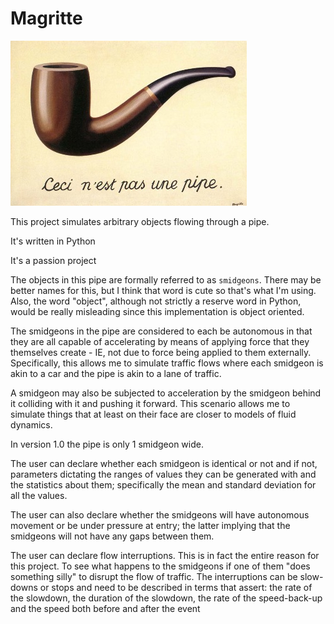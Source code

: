 # Magritte

![Ceci n'est pas une pipe](MagrittePipe.jpg?raw=t)

This project simulates arbitrary objects flowing through a pipe. 

It's written in Python

It's a passion project

The objects in this pipe are formally referred to as `smidgeons`. There may be better names for this, but I think that word is cute so that's what I'm using. Also, the word "object", although not strictly a reserve word in Python, would be really misleading since this implementation is object oriented.

The smidgeons in the pipe are considered to each be autonomous in that they are all capable of accelerating by means of applying force that they themselves create - IE, not due to force being applied to them externally. Specifically, this allows me to simulate traffic flows where each smidgeon is akin to a car and the pipe is akin to a lane of traffic.

A smidgeon may also be subjected to acceleration by the smidgeon behind it colliding with it and pushing it forward. This scenario allows me to simulate things that at least on their face are closer to models of fluid dynamics.

In version 1.0 the pipe is only 1 smidgeon wide.

The user can declare whether each smidgeon is identical or not and if not, parameters dictating the ranges of values they can be generated with and the statistics about them; specifically the mean and standard deviation for all the values.

The user can also declare whether the smidgeons will have autonomous movement or be under pressure at entry; the latter implying that the smidgeons will not have any gaps between them.

The user can declare flow interruptions. This is in fact the entire reason for this project. To see what happens to the smidgeons if one of them "does something silly" to disrupt the flow of traffic. The interruptions can be slow-downs or stops and need to be described in terms that assert: the rate of the slowdown, the duration of the slowdown, the rate of the speed-back-up and the speed both before and after the event